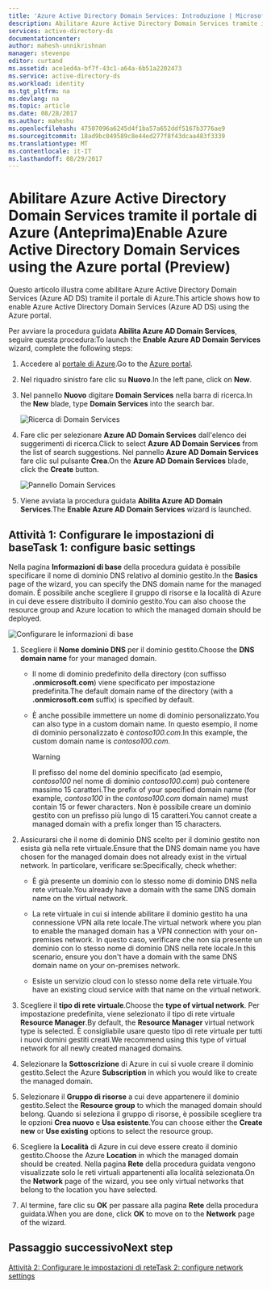 ```yaml
---
title: 'Azure Active Directory Domain Services: Introduzione | Microsoft Docs'
description: Abilitare Azure Active Directory Domain Services tramite il portale di Azure (anteprima)
services: active-directory-ds
documentationcenter: 
author: mahesh-unnikrishnan
manager: stevenpo
editor: curtand
ms.assetid: ace1ed4a-bf7f-43c1-a64a-6b51a2202473
ms.service: active-directory-ds
ms.workload: identity
ms.tgt_pltfrm: na
ms.devlang: na
ms.topic: article
ms.date: 08/28/2017
ms.author: maheshu
ms.openlocfilehash: 47507096a6245d4f1ba57a652ddf5167b3776ae9
ms.sourcegitcommit: 18ad9bc049589c8e44ed277f8f43dcaa483f3339
ms.translationtype: MT
ms.contentlocale: it-IT
ms.lasthandoff: 08/29/2017
---
```

# <a name="enable-azure-active-directory-domain-services-using-the-azure-portal-preview"></a><span data-ttu-id="ed60e-103">Abilitare Azure Active Directory Domain Services tramite il portale di Azure (Anteprima)</span><span class="sxs-lookup"><span data-stu-id="ed60e-103">Enable Azure Active Directory Domain Services using the Azure portal (Preview)</span></span>
<span data-ttu-id="ed60e-104">Questo articolo illustra come abilitare Azure Active Directory Domain Services (Azure AD DS) tramite il portale di Azure.</span><span class="sxs-lookup"><span data-stu-id="ed60e-104">This article shows how to enable Azure Active Directory Domain Services (Azure AD DS) using the Azure portal.</span></span>


<span data-ttu-id="ed60e-105">Per avviare la procedura guidata **Abilita Azure AD Domain Services**, seguire questa procedura:</span><span class="sxs-lookup"><span data-stu-id="ed60e-105">To launch the **Enable Azure AD Domain Services** wizard, complete the following steps:</span></span>

1. <span data-ttu-id="ed60e-106">Accedere al [portale di Azure](https://portal.azure.com).</span><span class="sxs-lookup"><span data-stu-id="ed60e-106">Go to the [Azure portal](https://portal.azure.com).</span></span>
2. <span data-ttu-id="ed60e-107">Nel riquadro sinistro fare clic su **Nuovo**.</span><span class="sxs-lookup"><span data-stu-id="ed60e-107">In the left pane, click on **New**.</span></span>
3. <span data-ttu-id="ed60e-108">Nel pannello **Nuovo** digitare **Domain Services** nella barra di ricerca.</span><span class="sxs-lookup"><span data-stu-id="ed60e-108">In the **New** blade, type **Domain Services** into the search bar.</span></span>

    ![Ricerca di Domain Services](./media/getting-started/search-domain-services.png)

4. <span data-ttu-id="ed60e-110">Fare clic per selezionare **Azure AD Domain Services** dall'elenco dei suggerimenti di ricerca.</span><span class="sxs-lookup"><span data-stu-id="ed60e-110">Click to select **Azure AD Domain Services** from the list of search suggestions.</span></span> <span data-ttu-id="ed60e-111">Nel pannello **Azure AD Domain Services** fare clic sul pulsante **Crea**.</span><span class="sxs-lookup"><span data-stu-id="ed60e-111">On the **Azure AD Domain Services** blade, click the **Create** button.</span></span>

    ![Pannello Domain Services](./media/getting-started/domain-services-blade.png)

5. <span data-ttu-id="ed60e-113">Viene avviata la procedura guidata **Abilita Azure AD Domain Services**.</span><span class="sxs-lookup"><span data-stu-id="ed60e-113">The **Enable Azure AD Domain Services** wizard is launched.</span></span>


## <a name="task-1-configure-basic-settings"></a><span data-ttu-id="ed60e-114">Attività 1: Configurare le impostazioni di base</span><span class="sxs-lookup"><span data-stu-id="ed60e-114">Task 1: configure basic settings</span></span>
<span data-ttu-id="ed60e-115">Nella pagina **Informazioni di base** della procedura guidata è possibile specificare il nome di dominio DNS relativo al dominio gestito.</span><span class="sxs-lookup"><span data-stu-id="ed60e-115">In the **Basics** page of the wizard, you can specify the DNS domain name for the managed domain.</span></span> <span data-ttu-id="ed60e-116">È possibile anche scegliere il gruppo di risorse e la località di Azure in cui deve essere distribuito il dominio gestito.</span><span class="sxs-lookup"><span data-stu-id="ed60e-116">You can also choose the resource group and Azure location to which the managed domain should be deployed.</span></span>

![Configurare le informazioni di base](./media/getting-started/domain-services-blade-basics.png)

1. <span data-ttu-id="ed60e-118">Scegliere il **Nome dominio DNS** per il dominio gestito.</span><span class="sxs-lookup"><span data-stu-id="ed60e-118">Choose the **DNS domain name** for your managed domain.</span></span>

   * <span data-ttu-id="ed60e-119">Il nome di dominio predefinito della directory (con suffisso **.onmicrosoft.com**) viene specificato per impostazione predefinita.</span><span class="sxs-lookup"><span data-stu-id="ed60e-119">The default domain name of the directory (with a **.onmicrosoft.com** suffix) is specified by default.</span></span>

   * <span data-ttu-id="ed60e-120">È anche possibile immettere un nome di dominio personalizzato.</span><span class="sxs-lookup"><span data-stu-id="ed60e-120">You can also type in a custom domain name.</span></span> <span data-ttu-id="ed60e-121">In questo esempio, il nome di dominio personalizzato è *contoso100.com*.</span><span class="sxs-lookup"><span data-stu-id="ed60e-121">In this example, the custom domain name is *contoso100.com*.</span></span>

     > [!WARNING]
     > <span data-ttu-id="ed60e-122">Il prefisso del nome del dominio specificato (ad esempio, *contoso100* nel nome di dominio *contoso100.com*) può contenere massimo 15 caratteri.</span><span class="sxs-lookup"><span data-stu-id="ed60e-122">The prefix of your specified domain name (for example, *contoso100* in the *contoso100.com* domain name) must contain 15 or fewer characters.</span></span> <span data-ttu-id="ed60e-123">Non è possibile creare un dominio gestito con un prefisso più lungo di 15 caratteri.</span><span class="sxs-lookup"><span data-stu-id="ed60e-123">You cannot create a managed domain with a prefix longer than 15 characters.</span></span>
     >
     >

2. <span data-ttu-id="ed60e-124">Assicurarsi che il nome di dominio DNS scelto per il dominio gestito non esista già nella rete virtuale.</span><span class="sxs-lookup"><span data-stu-id="ed60e-124">Ensure that the DNS domain name you have chosen for the managed domain does not already exist in the virtual network.</span></span> <span data-ttu-id="ed60e-125">In particolare, verificare se:</span><span class="sxs-lookup"><span data-stu-id="ed60e-125">Specifically, check whether:</span></span>

   * <span data-ttu-id="ed60e-126">È già presente un dominio con lo stesso nome di dominio DNS nella rete virtuale.</span><span class="sxs-lookup"><span data-stu-id="ed60e-126">You already have a domain with the same DNS domain name on the virtual network.</span></span>

   * <span data-ttu-id="ed60e-127">La rete virtuale in cui si intende abilitare il dominio gestito ha una connessione VPN alla rete locale.</span><span class="sxs-lookup"><span data-stu-id="ed60e-127">The virtual network where you plan to enable the managed domain has a VPN connection with your on-premises network.</span></span> <span data-ttu-id="ed60e-128">In questo caso, verificare che non sia presente un dominio con lo stesso nome di dominio DNS nella rete locale.</span><span class="sxs-lookup"><span data-stu-id="ed60e-128">In this scenario, ensure you don't have a domain with the same DNS domain name on your on-premises network.</span></span>

   * <span data-ttu-id="ed60e-129">Esiste un servizio cloud con lo stesso nome della rete virtuale.</span><span class="sxs-lookup"><span data-stu-id="ed60e-129">You have an existing cloud service with that name on the virtual network.</span></span>

3. <span data-ttu-id="ed60e-130">Scegliere il **tipo di rete virtuale**.</span><span class="sxs-lookup"><span data-stu-id="ed60e-130">Choose the **type of virtual network**.</span></span> <span data-ttu-id="ed60e-131">Per impostazione predefinita, viene selezionato il tipo di rete virtuale **Resource Manager**.</span><span class="sxs-lookup"><span data-stu-id="ed60e-131">By default, the **Resource Manager** virtual network type is selected.</span></span> <span data-ttu-id="ed60e-132">È consigliabile usare questo tipo di rete virtuale per tutti i nuovi domini gestiti creati.</span><span class="sxs-lookup"><span data-stu-id="ed60e-132">We recommend using this type of virtual network for all newly created managed domains.</span></span>

4. <span data-ttu-id="ed60e-133">Selezionare la **Sottoscrizione** di Azure in cui si vuole creare il dominio gestito.</span><span class="sxs-lookup"><span data-stu-id="ed60e-133">Select the Azure **Subscription** in which you would like to create the managed domain.</span></span>

5. <span data-ttu-id="ed60e-134">Selezionare il **Gruppo di risorse** a cui deve appartenere il dominio gestito.</span><span class="sxs-lookup"><span data-stu-id="ed60e-134">Select the **Resource group** to which the managed domain should belong.</span></span> <span data-ttu-id="ed60e-135">Quando si seleziona il gruppo di risorse, è possibile scegliere tra le opzioni **Crea nuovo** e **Usa esistente**.</span><span class="sxs-lookup"><span data-stu-id="ed60e-135">You can choose either the **Create new** or **Use existing** options to select the resource group.</span></span>

6. <span data-ttu-id="ed60e-136">Scegliere la **Località** di Azure in cui deve essere creato il dominio gestito.</span><span class="sxs-lookup"><span data-stu-id="ed60e-136">Choose the Azure **Location** in which the managed domain should be created.</span></span> <span data-ttu-id="ed60e-137">Nella pagina **Rete** della procedura guidata vengono visualizzate solo le reti virtuali appartenenti alla località selezionata.</span><span class="sxs-lookup"><span data-stu-id="ed60e-137">On the **Network** page of the wizard, you see only virtual networks that belong to the location you have selected.</span></span>

7. <span data-ttu-id="ed60e-138">Al termine, fare clic su **OK** per passare alla pagina **Rete** della procedura guidata.</span><span class="sxs-lookup"><span data-stu-id="ed60e-138">When you are done, click **OK** to move on to the **Network** page of the wizard.</span></span>


## <a name="next-step"></a><span data-ttu-id="ed60e-139">Passaggio successivo</span><span class="sxs-lookup"><span data-stu-id="ed60e-139">Next step</span></span>
[<span data-ttu-id="ed60e-140">Attività 2: Configurare le impostazioni di rete</span><span class="sxs-lookup"><span data-stu-id="ed60e-140">Task 2: configure network settings</span></span>](active-directory-ds-getting-started-network.md)
